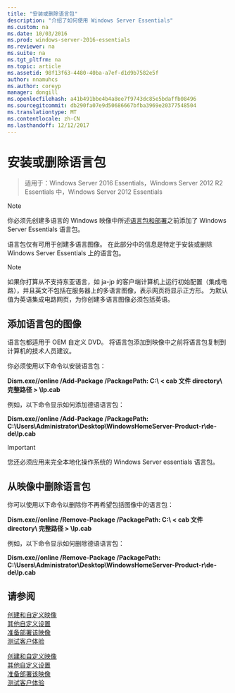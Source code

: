 ```yaml
---
title: "安装或删除语言包"
description: "介绍了如何使用 Windows Server Essentials"
ms.custom: na
ms.date: 10/03/2016
ms.prod: windows-server-2016-essentials
ms.reviewer: na
ms.suite: na
ms.tgt_pltfrm: na
ms.topic: article
ms.assetid: 98f13f63-4480-40ba-a7ef-d1d9b7582e5f
author: nnamuhcs
ms.author: coreyp
manager: dongill
ms.openlocfilehash: a41b491bbe4b4a8ee7f9743dc85e5bdaffb08496
ms.sourcegitcommit: db290fa07e9d50686667bfba3969e20377548504
ms.translationtype: MT
ms.contentlocale: zh-CN
ms.lasthandoff: 12/12/2017
---
```

# <a name="install-or-remove-language-packs"></a>安装或删除语言包

>适用于：Windows Server 2016 Essentials，Windows Server 2012 R2 Essentials 中，Windows Server 2012 Essentials

> [!NOTE]
>  你必须先创建多语言的 Windows 映像中所述[语言包和部署](https://technet.microsoft.com/library/hh824829)之前添加了 Windows Server Essentials 语言包。  
  
 语言包仅有可用于创建多语言图像。 在此部分中的信息是特定于安装或删除 Windows Server Essentials 上的语言包。  
  
> [!NOTE]
>  如果你打算从不支持东亚语言，如 ja-jp 的客户端计算机上运行初始配置（集成电路），并且英文不包括在服务器上的多语言图像，表示网页将显示正方形。 为默认值为英语集成电路网页，为你创建多语言图像必须包括英语。  
  
## <a name="adding-language-packs-to-an-image"></a>添加语言包的图像  
 语言包都适用于 OEM 自定义 DVD。 将语言包添加到映像中之前将语言包复制到计算机的技术人员建议。  
  
 你必须使用以下命令以安装语言包：  
  
 **Dism.exe//online /Add-Package /PackagePath: C:\\ < cab 文件 directory\ 完整路径 > \lp.cab**  
  
 例如，以下命令显示如何添加德语语言包：  
  
 **Dism.exe//online /Add-Package /PackagePath: C:\Users\Administrator\Desktop\WindowsHomeServer-Product-r\de-de\lp.cab**  
  
> [!IMPORTANT]
>  您还必须应用来完全本地化操作系统的 Windows Server essentials 语言包。  
  
## <a name="removing-language-packs-from-an-image"></a>从映像中删除语言包  
 你可以使用以下命令以删除你不再希望包括图像中的语言包：  
  
 **Dism.exe//online /Remove-Package /PackagePath: C:\\ < cab 文件 directory\ 完整路径 > \lp.cab**  
  
 例如，以下命令显示如何删除德语语言包：  
  
 **Dism.exe//online /Remove-Package /PackagePath: C:\Users\Administrator\Desktop\WindowsHomeServer-Product-r\de-de\lp.cab**  
  
## <a name="see-also"></a>请参阅  

 [创建和自定义映像](Creating-and-Customizing-the-Image.md)   
 [其他自定义设置](Additional-Customizations.md)   
 [准备部署该映像](Preparing-the-Image-for-Deployment.md)   
 [测试客户体验](Testing-the-Customer-Experience.md)

 [创建和自定义映像](../install/Creating-and-Customizing-the-Image.md)   
 [其他自定义设置](../install/Additional-Customizations.md)   
 [准备部署该映像](../install/Preparing-the-Image-for-Deployment.md)   
 [测试客户体验](../install/Testing-the-Customer-Experience.md)

